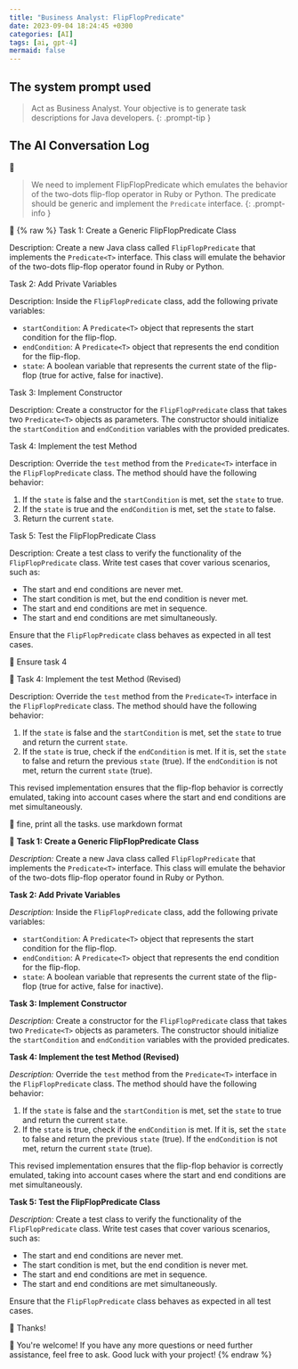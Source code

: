 ```yaml
---
title: "Business Analyst: FlipFlopPredicate"
date: 2023-09-04 18:24:45 +0300
categories: [AI]
tags: [ai, gpt-4]
mermaid: false
---
```


## The system prompt used

> Act as Business Analyst. Your objective is to generate task descriptions for Java developers. 
{: .prompt-tip }

## The AI Conversation Log

👤
>  We need to implement FlipFlopPredicate which emulates the behavior of the two-dots flip-flop operator in Ruby or Python. The predicate should be generic and implement the `Predicate` interface. 
{: .prompt-info }

🤖
{% raw %}
Task 1: Create a Generic FlipFlopPredicate Class

Description:
Create a new Java class called `FlipFlopPredicate` that implements the `Predicate<T>` interface. This class will emulate the behavior of the two-dots flip-flop operator found in Ruby or Python.

Task 2: Add Private Variables

Description:
Inside the `FlipFlopPredicate` class, add the following private variables:
- `startCondition`: A `Predicate<T>` object that represents the start condition for the flip-flop.
- `endCondition`: A `Predicate<T>` object that represents the end condition for the flip-flop.
- `state`: A boolean variable that represents the current state of the flip-flop (true for active, false for inactive).

Task 3: Implement Constructor

Description:
Create a constructor for the `FlipFlopPredicate` class that takes two `Predicate<T>` objects as parameters. The constructor should initialize the `startCondition` and `endCondition` variables with the provided predicates.

Task 4: Implement the test Method

Description:
Override the `test` method from the `Predicate<T>` interface in the `FlipFlopPredicate` class. The method should have the following behavior:
1. If the `state` is false and the `startCondition` is met, set the `state` to true.
2. If the `state` is true and the `endCondition` is met, set the `state` to false.
3. Return the current `state`.

Task 5: Test the FlipFlopPredicate Class

Description:
Create a test class to verify the functionality of the `FlipFlopPredicate` class. Write test cases that cover various scenarios, such as:
- The start and end conditions are never met.
- The start condition is met, but the end condition is never met.
- The start and end conditions are met in sequence.
- The start and end conditions are met simultaneously.

Ensure that the `FlipFlopPredicate` class behaves as expected in all test cases.

👤 Ensure task 4

🤖 Task 4: Implement the test Method (Revised)

Description:
Override the `test` method from the `Predicate<T>` interface in the `FlipFlopPredicate` class. The method should have the following behavior:
1. If the `state` is false and the `startCondition` is met, set the `state` to true and return the current `state`.
2. If the `state` is true, check if the `endCondition` is met. If it is, set the `state` to false and return the previous `state` (true). If the `endCondition` is not met, return the current `state` (true).

This revised implementation ensures that the flip-flop behavior is correctly emulated, taking into account cases where the start and end conditions are met simultaneously.

👤 fine, print all the tasks. use markdown format

🤖 **Task 1: Create a Generic FlipFlopPredicate Class**

_Description:_
Create a new Java class called `FlipFlopPredicate` that implements the `Predicate<T>` interface. This class will emulate the behavior of the two-dots flip-flop operator found in Ruby or Python.

**Task 2: Add Private Variables**

_Description:_
Inside the `FlipFlopPredicate` class, add the following private variables:
- `startCondition`: A `Predicate<T>` object that represents the start condition for the flip-flop.
- `endCondition`: A `Predicate<T>` object that represents the end condition for the flip-flop.
- `state`: A boolean variable that represents the current state of the flip-flop (true for active, false for inactive).

**Task 3: Implement Constructor**

_Description:_
Create a constructor for the `FlipFlopPredicate` class that takes two `Predicate<T>` objects as parameters. The constructor should initialize the `startCondition` and `endCondition` variables with the provided predicates.

**Task 4: Implement the test Method (Revised)**

_Description:_
Override the `test` method from the `Predicate<T>` interface in the `FlipFlopPredicate` class. The method should have the following behavior:
1. If the `state` is false and the `startCondition` is met, set the `state` to true and return the current `state`.
2. If the `state` is true, check if the `endCondition` is met. If it is, set the `state` to false and return the previous `state` (true). If the `endCondition` is not met, return the current `state` (true).

This revised implementation ensures that the flip-flop behavior is correctly emulated, taking into account cases where the start and end conditions are met simultaneously.

**Task 5: Test the FlipFlopPredicate Class**

_Description:_
Create a test class to verify the functionality of the `FlipFlopPredicate` class. Write test cases that cover various scenarios, such as:
- The start and end conditions are never met.
- The start condition is met, but the end condition is never met.
- The start and end conditions are met in sequence.
- The start and end conditions are met simultaneously.

Ensure that the `FlipFlopPredicate` class behaves as expected in all test cases.

👤 Thanks!

🤖 You're welcome! If you have any more questions or need further assistance, feel free to ask. Good luck with your project!
{% endraw %}
